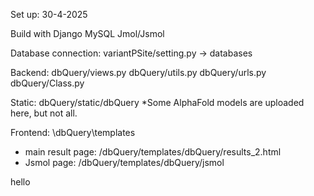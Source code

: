 Set up:
  30-4-2025

Build with 
  Django
  MySQL
  Jmol/Jsmol

Database connection: 
  variantPSite/setting.py -> databases

Backend: 
  dbQuery/views.py 
  dbQuery/utils.py
  dbQuery/urls.py
  dbQuery/Class.py

Static: 
  dbQuery/static/dbQuery
  *Some AlphaFold models are uploaded here, but not all. 

Frontend: 
  \dbQuery\templates
  - main result page: /dbQuery/templates/dbQuery/results_2.html
  - Jsmol page: /dbQuery/templates/dbQuery/jsmol

hello